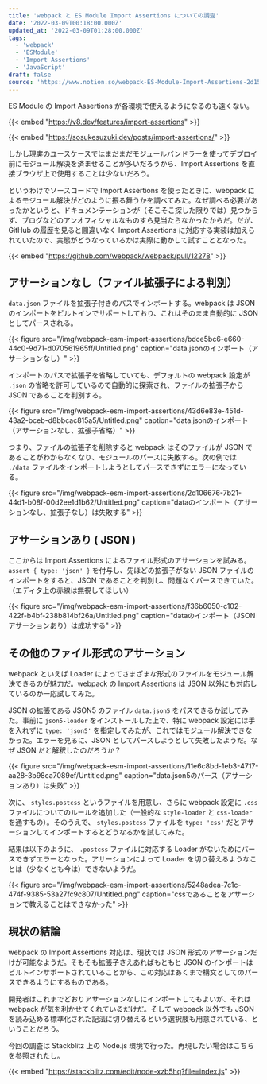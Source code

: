 ```yaml
---
title: 'webpack と ES Module Import Assertions についての調査'
date: '2022-03-09T00:18:00.000Z'
updated_at: '2022-03-09T01:28:00.000Z'
tags:
  - 'webpack'
  - 'ESModule'
  - 'Import Assertions'
  - 'JavaScript'
draft: false
source: 'https://www.notion.so/webpack-ES-Module-Import-Assertions-2d15afb885274cc48b6930a395588112'
---
```


ES Module の Import Assertions が各環境で使えるようになるのも遠くない。

{{< embed "https://v8.dev/features/import-assertions" >}}

{{< embed "https://sosukesuzuki.dev/posts/import-assertions/" >}}

しかし現実のユースケースではまだまだモジュールバンドラーを使ってデプロイ前にモジュール解決を済ませることが多いだろうから、Import Assertions を直接ブラウザ上で使用することは少ないだろう。

というわけでソースコードで Import Assertions を使ったときに、webpack によるモジュール解決がどのように振る舞うかを調べてみた。なぜ調べる必要があったかというと、ドキュメンテーションが（そこそこ探した限りでは）見つからず、ブログなどのアンオフィシャルなものすら見当たらなかったからだ。だが、GitHub の履歴を見ると間違いなく Import Assertions に対応する実装は加えられていたので、実態がどうなっているかは実際に動かして試すこととなった。

{{< embed "https://github.com/webpack/webpack/pull/12278" >}}

## アサーションなし（ファイル拡張子による判別）

`data.json` ファイルを拡張子付きのパスでインポートする。webpack は JSON のインポートをビルトインでサポートしており、これはそのまま自動的に JSON としてパースされる。

{{< figure src="/img/webpack-esm-import-assertions/bdce5bc6-e660-44c0-9d71-d070561965ff/Untitled.png" caption="data.jsonのインポート（アサーションなし）" >}}

インポートのパスで拡張子を省略していても、デフォルトの webpack 設定が `.json` の省略を許可しているので自動的に探索され、ファイルの拡張子から JSON であることを判別する。

{{< figure src="/img/webpack-esm-import-assertions/43d6e83e-451d-43a2-bceb-d8bbcac815a5/Untitled.png" caption="data.jsonのインポート（アサーションなし、拡張子省略）" >}}

つまり、ファイルの拡張子を削除すると webpack はそのファイルが JSON であることがわからなくなり、モジュールのパースに失敗する。次の例では `./data` ファイルをインポートしようとしてパースできずにエラーになっている。

{{< figure src="/img/webpack-esm-import-assertions/2d106676-7b21-44d1-b08f-00d2ee1d1b62/Untitled.png" caption="dataのインポート（アサーションなし、拡張子なし）は失敗する" >}}

## アサーションあり ( JSON )

ここからは Import Assertions によるファイル形式のアサーションを試みる。 `assert { type: 'json' }` を付与し、先ほどの拡張子がない JSON ファイルのインポートをすると、JSON であることを判別し、問題なくパースできていた。（エディタ上の赤線は無視してほしい）

{{< figure src="/img/webpack-esm-import-assertions/f36b6050-c102-422f-b4bf-238b814bf26a/Untitled.png" caption="dataのインポート（JSONアサーションあり）は成功する" >}}

## その他のファイル形式のアサーション

webpack といえば Loader によってさまざまな形式のファイルをモジュール解決できるのが魅力だ。webpack の Import Assertions は JSON 以外にも対応しているのか一応試してみた。

JSON の拡張である JSON5 のファイル `data.json5` をパスできるか試してみた。事前に `json5-loader` をインストールした上で、特に webpack 設定には手を入れずに `type: 'json5'` を指定してみたが、これではモジュール解決できなかった。エラーを見るに、JSON としてパースしようとして失敗したようだ。なぜ JSON だと解釈したのだろうか？

{{< figure src="/img/webpack-esm-import-assertions/11e6c8bd-1eb3-4717-aa28-3b98ca7089ef/Untitled.png" caption="data.json5のパース（アサーションあり）は失敗" >}}

次に、 `styles.postcss` というファイルを用意し、さらに webpack 設定に `.css` ファイルについてのルールを追加した（一般的な `style-loader` と `css-loader` を通すもの）。そのうえで、 `styles.postcss` ファイルを `type: 'css'` だとアサーションしてインポートするとどうなるかを試してみた。

結果は以下のように、 `.postcss` ファイルに対応する Loader がないためにパースできずエラーとなった。アサーションによって Loader を切り替えるようなことは（少なくとも今は）できないようだ。

{{< figure src="/img/webpack-esm-import-assertions/5248adea-7c1c-474f-9385-53a27fc9c807/Untitled.png" caption="cssであることをアサーションで教えることはできなかった" >}}

## 現状の結論

webpack の Import Assertions 対応は、現状では JSON 形式のアサーションだけが可能なようだ。そもそも拡張子さえあればもともと JSON のインポートはビルトインサポートされていることから、この対応はあくまで構文としてのパースできるようにするものである。

開発者はこれまでどおりアサーションなしにインポートしてもよいが、それは webpack が気を利かせてくれているだけだ。そして webpack 以外でも JSON を読み込める標準化された記法に切り替えるという選択肢も用意されている、ということだろう。

今回の調査は Stackblitz 上の Node.js 環境で行った。再現したい場合はこちらを参照されたし。

{{< embed "https://stackblitz.com/edit/node-xzb5hq?file=index.js" >}}

